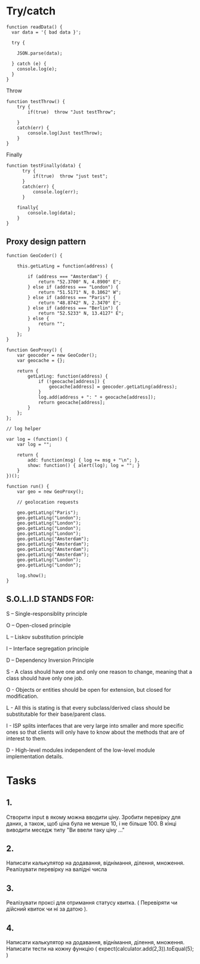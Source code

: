 # Try/catch
```
function readData() {
  var data = '{ bad data }';

  try {
     
    JSON.parse(data);
    
  } catch (e) {
    console.log(e);
  }
}
```

Throw
```
function testThrow() {
    try { 
        if(true)  throw "Just testThrow";
 
    }
    catch(err) {
        console.log(Just testThrow);
    }
}
```

Finally
```
function testFinally(data) {
      try { 
          if(true)  throw "just test";
      }
      catch(err) {
          console.log(err);
      }
    
    finally{
        console.log(data);
    }
}
```

## Proxy design pattern
```
function GeoCoder() {
 
    this.getLatLng = function(address) {
        
        if (address === "Amsterdam") {
            return "52.3700° N, 4.8900° E";
        } else if (address === "London") {
            return "51.5171° N, 0.1062° W";
        } else if (address === "Paris") {
            return "48.8742° N, 2.3470° E";
        } else if (address === "Berlin") {
            return "52.5233° N, 13.4127° E";
        } else {
            return "";
        }
    };
}
 
function GeoProxy() {
    var geocoder = new GeoCoder();
    var geocache = {};
 
    return {
        getLatLng: function(address) {
            if (!geocache[address]) {
                geocache[address] = geocoder.getLatLng(address);
            }
            log.add(address + ": " + geocache[address]);
            return geocache[address];
        }
    };
};
 
// log helper
 
var log = (function() {
    var log = "";
 
    return {
        add: function(msg) { log += msg + "\n"; },
        show: function() { alert(log); log = ""; }
    }
})();
 
function run() {
    var geo = new GeoProxy();
 
    // geolocation requests
 
    geo.getLatLng("Paris");
    geo.getLatLng("London");
    geo.getLatLng("London");
    geo.getLatLng("London");
    geo.getLatLng("London");
    geo.getLatLng("Amsterdam");
    geo.getLatLng("Amsterdam");
    geo.getLatLng("Amsterdam");
    geo.getLatLng("Amsterdam");
    geo.getLatLng("London");
    geo.getLatLng("London");
 
    log.show();
}
```
## S.O.L.I.D STANDS FOR:

S – Single-responsiblity principle

O – Open-closed principle

L – Liskov substitution principle

I – Interface segregation principle

D – Dependency Inversion Principle

S - A class should have one and only one reason to change, meaning that a class should have only one job.

O - Objects or entities should be open for extension, but closed for modification.

L - All this is stating is that every subclass/derived class should be substitutable for their base/parent class.

I - ISP splits interfaces that are very large into smaller and more specific ones so that clients will only have to know about the methods that are of interest to them.

D -  High-level modules independent of the low-level module implementation details.


# Tasks
## 1. 
Створити input в якому можна вводити ціну. Зробити перевірку для даних, а також, щоб ціна була не менше 10, і не більше 100.
В кінці виводити меседж типу "Ви ввели таку ціну ..."
## 2.
Написати калькулятор на додавання, віднімання, ділення, множення. Реалізувати перевірку на валідні числа
## 3.
Реалізувати проксі для отримання статусу квитка. ( Перевіряти чи дійсний квиток чи ні за датою ).
## 4.
Написати калькулятор на додавання, віднімання, ділення, множення. Написати тести на кожну функцію
( expect(calculator.add(2,3)).toEqual(5); )
